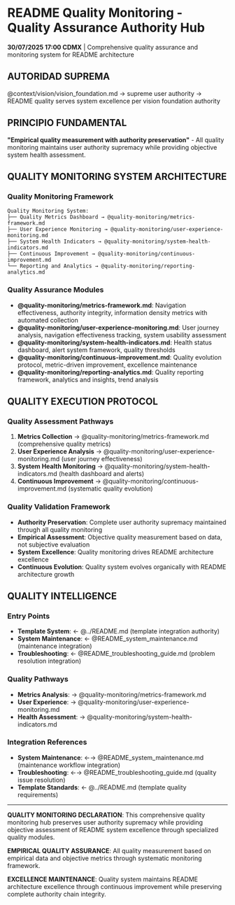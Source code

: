 # README Quality Monitoring - Quality Assurance Authority Hub

**30/07/2025 17:00 CDMX** | Comprehensive quality assurance and monitoring system for README architecture

## AUTORIDAD SUPREMA
@context/vision/vision_foundation.md → supreme user authority → README quality serves system excellence per vision foundation authority

## PRINCIPIO FUNDAMENTAL
**"Empirical quality measurement with authority preservation"** - All quality monitoring maintains user authority supremacy while providing objective system health assessment.

## QUALITY MONITORING SYSTEM ARCHITECTURE

### **Quality Monitoring Framework**  
```
Quality Monitoring System:
├── Quality Metrics Dashboard → @quality-monitoring/metrics-framework.md
├── User Experience Monitoring → @quality-monitoring/user-experience-monitoring.md
├── System Health Indicators → @quality-monitoring/system-health-indicators.md
├── Continuous Improvement → @quality-monitoring/continuous-improvement.md
└── Reporting and Analytics → @quality-monitoring/reporting-analytics.md
```

### **Quality Assurance Modules**
- **@quality-monitoring/metrics-framework.md**: Navigation effectiveness, authority integrity, information density metrics with automated collection
- **@quality-monitoring/user-experience-monitoring.md**: User journey analysis, navigation effectiveness tracking, system usability assessment
- **@quality-monitoring/system-health-indicators.md**: Health status dashboard, alert system framework, quality thresholds
- **@quality-monitoring/continuous-improvement.md**: Quality evolution protocol, metric-driven improvement, excellence maintenance
- **@quality-monitoring/reporting-analytics.md**: Quality reporting framework, analytics and insights, trend analysis

## QUALITY EXECUTION PROTOCOL

### **Quality Assessment Pathways**
1. **Metrics Collection** → @quality-monitoring/metrics-framework.md (comprehensive quality metrics)
2. **User Experience Analysis** → @quality-monitoring/user-experience-monitoring.md (user journey effectiveness)
3. **System Health Monitoring** → @quality-monitoring/system-health-indicators.md (health dashboard and alerts)
4. **Continuous Improvement** → @quality-monitoring/continuous-improvement.md (systematic quality evolution)

### **Quality Validation Framework**
- **Authority Preservation**: Complete user authority supremacy maintained through all quality monitoring
- **Empirical Assessment**: Objective quality measurement based on data, not subjective evaluation
- **System Excellence**: Quality monitoring drives README architecture excellence
- **Continuous Evolution**: Quality system evolves organically with README architecture growth

## QUALITY INTELLIGENCE

### **Entry Points**
- **Template System**: ← @../README.md (template integration authority)
- **System Maintenance**: ← @README_system_maintenance.md (maintenance integration)
- **Troubleshooting**: ← @README_troubleshooting_guide.md (problem resolution integration)

### **Quality Pathways**
- **Metrics Analysis**: → @quality-monitoring/metrics-framework.md
- **User Experience**: → @quality-monitoring/user-experience-monitoring.md
- **Health Assessment**: → @quality-monitoring/system-health-indicators.md

### **Integration References**
- **System Maintenance**: ←→ @README_system_maintenance.md (maintenance workflow integration)
- **Troubleshooting**: ←→ @README_troubleshooting_guide.md (quality issue resolution)
- **Template Standards**: ← @../README.md (template quality requirements)

---

**QUALITY MONITORING DECLARATION**: This comprehensive quality monitoring hub preserves user authority supremacy while providing objective assessment of README system excellence through specialized quality modules.

**EMPIRICAL QUALITY ASSURANCE**: All quality measurement based on empirical data and objective metrics through systematic monitoring framework.

**EXCELLENCE MAINTENANCE**: Quality system maintains README architecture excellence through continuous improvement while preserving complete authority chain integrity.